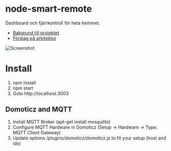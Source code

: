 # node-smart-remote

Dashboard och fjärrkontroll för hela hemmet.

* [Bakgrund till projektet](https://gitlab.com/emilohman/node-smart-remote/wikis/background)
* [Förslag på arkitektur](https://gitlab.com/emilohman/node-smart-remote/wikis/arkitektur)


![Screenshot](/uploads/6393dba9bc6b6b5734e5ef5fbc2433b0/Screenshot.png)


# Install

1. npm install
2. npm start
3. Goto http://localhost:3003

## Domoticz and MQTT

1. Install MQTT Broker (apt-get install mosquitto)
2. Configure MQTT Hardware in Domoticz (Setup -> Hardware -> Type: MQTT Client Gateway)
3. Update options /plugins/domoticz/domoticz.js to fit your setup (host and idx)
